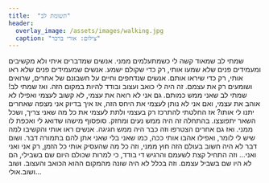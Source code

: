 ```yaml
---
title:  "תשומת לב"
header:
  overlay_image: /assets/images/walking.jpg
  caption: "צילום: אורי ברכר"
---
```

<!--more-->
שמתי לב שמאוד קשה לי כשמתעלמים ממני. אנשים שמדברים איתי ולא מקשיבים ומעמידים פנים שלא שמעו אותי, רק כדי שקולם ישמע. אנשים שמעמידים פנים שלא ראו אותי, רק כדי שיראו אותם. אנשים שנדחפים וחיים על חשבונם של אחרים, שרואים ושומעים רק את עצמם. זה היה לי כואב ועצוב ובודד להיות במקום הזה.
ואז שמתי לב! שמתי לב שאני ממש כמותם. גם אני לא רואה את עצמי, לא קשוב לעצמי ואפילו לא אוהב את עצמי, ואם אני לא נותן לעצמי את היחס הזה, אז איך בדיוק אני מצפה שאחרים יתנו לי אותו?
אז החלטתי להתרכז רק בעצמי ולתת לעצמי את כל מה שאני צריך, ושכל השאר יתפוצצו. בהתחלה זה היה ממש נעים ומחזק. סופסוף מישהו שדואג לי ואכפת לו ממני. ואז גם אחרים הצטרפו וזה כבר היה ממש חגיגה. אנשים ראו אותי והקשיבו למה שיש לי לומר, ואפילו אהבו אותי ככה, כמו שאני בלי שאני אתן להם בתמורה דבר.
ושום דבר לא היה חשוב בעולם הזה חוץ ממני, וזה כל מה שהעסיק אותי כל הזמן, רק אני ואני ואני...
וזה התחיל קצת לשעמם והרגיש די בודד, כי למרות שכולם היום שם בשבילי, הם לא היו שם בשביל עצמם. וזה בכלל לא היה שונה מהמקום ההוא הכואב והעצוב.
ושוב ושוב.אולי...